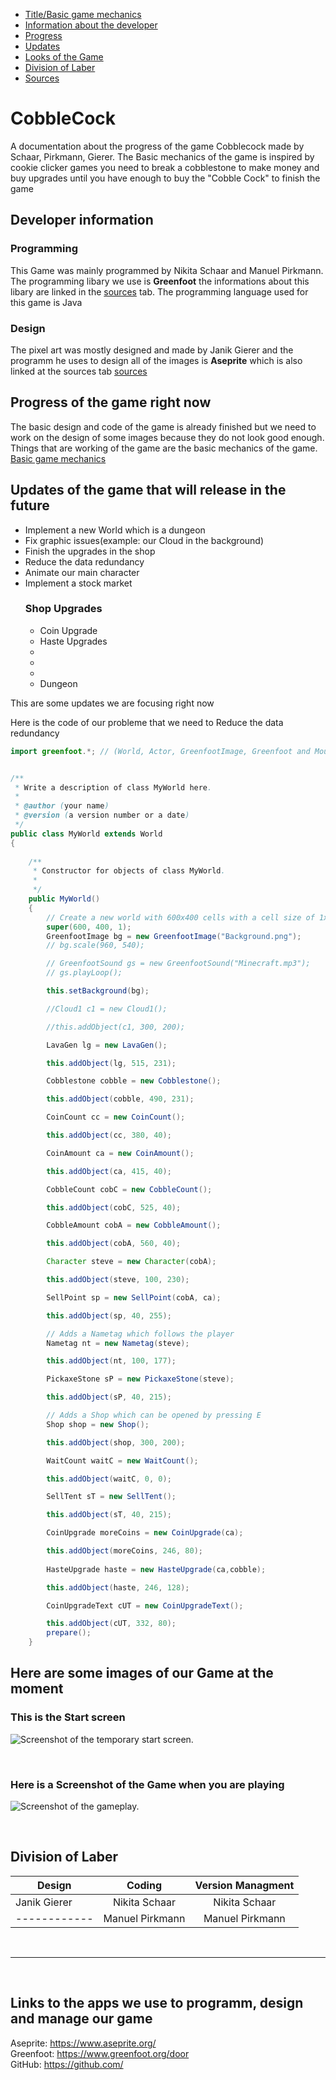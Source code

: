 <a name="title"></a>

- [Title/Basic game mechanics](#title)
- [Information about the developer](#information)
- [Progress](#progress)
- [Updates](#futurePlans)
- [Looks of the Game](#images)
- [Division of Laber](#timeOfWork)
- [Sources](#sources)

# CobbleCock 
A documentation about the progress of the game Cobblecock made by Schaar, Pirkmann, Gierer. The Basic mechanics of the game is inspired by cookie clicker games you need to break a cobblestone to make money and buy upgrades until you have enough to buy the "Cobble Cock" to finish the game 


<a name="information"></a>
## Developer information
### Programming
This Game was mainly programmed by Nikita Schaar and Manuel Pirkmann. The programming libary we use is **Greenfoot** the informations about this libary are linked in the [sources](#sources) tab. The programming language used for this game is Java  


### Design
The pixel art was mostly designed and made by Janik Gierer and the programm he uses to design all of the images is **Aseprite** which is also linked at the sources tab [sources](#sources)




<a name="progress"></a>
## Progress of the game right now
The basic design and code of the game is already finished but we need to work on the design of some images because they do not look good enough. Things that are working of the game are the basic mechanics of the game. [Basic game mechanics](#title)

 

<a name="futurePlans"></a>
## Updates of the game that will release in the future
- Implement a new World which is a dungeon 
- Fix graphic issues(example: our Cloud in the background)
- Finish the upgrades in the shop
- Reduce the data redundancy
- Animate our main character
- Implement a stock market
  ### Shop Upgrades
  - Coin Upgrade
  - Haste Upgrades
  -
  -
  - 
  - Dungeon 

This are some updates we are focusing right now 

Here is the code of our probleme that we need to Reduce the data redundancy
```java
import greenfoot.*; // (World, Actor, GreenfootImage, Greenfoot and MouseInfo) 


/**
 * Write a description of class MyWorld here.
 * 
 * @author (your name) 
 * @version (a version number or a date)
 */
public class MyWorld extends World
{
    
    /**
     * Constructor for objects of class MyWorld.
     * 
     */
    public MyWorld()
    {    
        // Create a new world with 600x400 cells with a cell size of 1x1 pixels.
        super(600, 400, 1);
        GreenfootImage bg = new GreenfootImage("Background.png");
        // bg.scale(960, 540);

        // GreenfootSound gs = new GreenfootSound("Minecraft.mp3");
        // gs.playLoop();

        this.setBackground(bg);

        //Cloud1 c1 = new Cloud1();

        //this.addObject(c1, 300, 200);

        LavaGen lg = new LavaGen();

        this.addObject(lg, 515, 231);

        Cobblestone cobble = new Cobblestone();

        this.addObject(cobble, 490, 231);

        CoinCount cc = new CoinCount();

        this.addObject(cc, 380, 40);

        CoinAmount ca = new CoinAmount();

        this.addObject(ca, 415, 40);

        CobbleCount cobC = new CobbleCount();

        this.addObject(cobC, 525, 40);

        CobbleAmount cobA = new CobbleAmount();

        this.addObject(cobA, 560, 40);

        Character steve = new Character(cobA);

        this.addObject(steve, 100, 230);

        SellPoint sp = new SellPoint(cobA, ca);

        this.addObject(sp, 40, 255);

        // Adds a Nametag which follows the player
        Nametag nt = new Nametag(steve);

        this.addObject(nt, 100, 177);

        PickaxeStone sP = new PickaxeStone(steve);

        this.addObject(sP, 40, 215);

        // Adds a Shop which can be opened by pressing E
        Shop shop = new Shop();

        this.addObject(shop, 300, 200);

        WaitCount waitC = new WaitCount();

        this.addObject(waitC, 0, 0);

        SellTent sT = new SellTent();

        this.addObject(sT, 40, 215);

        CoinUpgrade moreCoins = new CoinUpgrade(ca);

        this.addObject(moreCoins, 246, 80);
        
        HasteUpgrade haste = new HasteUpgrade(ca,cobble);

        this.addObject(haste, 246, 128);

        CoinUpgradeText cUT = new CoinUpgradeText();

        this.addObject(cUT, 332, 80);
        prepare();
    }

```

<a name="images"></a>
## Here are some images of our Game at the moment <br>

### This is the Start screen
![Screenshot of the temporary start screen.](/images/GitHub_Doc/StartScreen.png)

<br>

### Here is a Screenshot of the Game when you are playing

![Screenshot of the gameplay.](/images/GitHub_Doc/Gameplay.png)

<br>

<a name="timeOfWork"></a>

## Division of Laber
| Design| Coding| Version Managment |
| ------------- |:-------------:|:-------------:|
| Janik Gierer| Nikita Schaar| Nikita Schaar |
| ------------| Manuel Pirkmann | Manuel Pirkmann |


<br>

---


<br>

<a name="sources"></a>
## Links to the apps we use to programm, design and manage our game

Aseprite: https://www.aseprite.org/<br>
Greenfoot: https://www.greenfoot.org/door<br> 
GitHub: https://github.com/<br>






